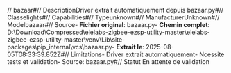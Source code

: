 // bazaar#// DescriptionDriver extrait automatiquement depuis bazaar.py#// Classelights#// Capabilities#// Typeunknown#// ManufacturerUnknown#// Modelbazaar#// Source- **Fichier original**: bazaar.py- **Chemin complet**: D:\Download\Compressed\elelabs-zigbee-ezsp-utility-master\elelabs-zigbee-ezsp-utility-master\venv\Lib\site-packages\pip\_internal\vcs\bazaar.py- **Extrait le**: 2025-08-05T08:33:39.852Z#// Limitations- Driver extrait automatiquement- Ncessite tests et validation- Source: bazaar.py#// Statut En attente de validation